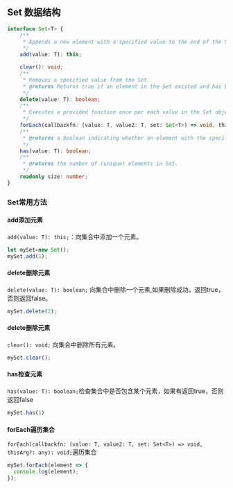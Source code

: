 ## Set 数据结构
```ts
interface Set<T> {
    /**
     * Appends a new element with a specified value to the end of the Set.
     */
    add(value: T): this;

    clear(): void;
    /**
     * Removes a specified value from the Set.
     * @returns Returns true if an element in the Set existed and has been removed, or false if the element does not exist.
     */
    delete(value: T): boolean;
    /**
     * Executes a provided function once per each value in the Set object, in insertion order.
     */
    forEach(callbackfn: (value: T, value2: T, set: Set<T>) => void, thisArg?: any): void;
    /**
     * @returns a boolean indicating whether an element with the specified value exists in the Set or not.
     */
    has(value: T): boolean;
    /**
     * @returns the number of (unique) elements in Set.
     */
    readonly size: number;
}
```
### Set常用方法
#### add添加元素
`add(value: T): this;`：向集合中添加一个元素。 
```js
let mySet=new Set();
mySet.add(1);
```
#### delete删除元素
`delete(value: T): boolean;` 向集合中删除一个元素,如果删除成功，返回true，否则返回false。 
```js
mySet.delete(2);
```
#### delete删除元素
`clear(): void;` 向集合中删除所有元素。 
```js
mySet.clear();
```
#### has检查元素
`has(value: T): boolean;`检查集合中是否包含某个元素，如果有返回true，否则返回false
```js
mySet.has(1)
```

#### forEach遍历集合
`forEach(callbackfn: (value: T, value2: T, set: Set<T>) => void, thisArg?: any): void;`遍历集合

```js
mySet.forEach(element => {
  console.log(element);
});
```
